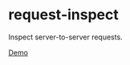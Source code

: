 request-inspect
===============

Inspect server-to-server requests.

[Demo](http://request-inspect.johanneswuerbach.net)